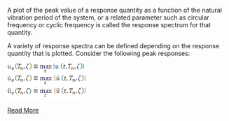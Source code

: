 A plot of the peak value of a response quantity as a function of the natural vibration period of the system, or a related parameter such as circular frequency or cyclic frequency is called the response spectrum for that quantity.

A variety of response spectra can be defined depending on the response quantity that is plotted. Consider the following peak responses:

<img src="images/rs1.PNG"> 

 <br>

<img src="images/rs2.PNG"> 

  <br>

<img src="images/rs3.PNG"> 

 

[Read More](doc/5.Theory.pdf)
